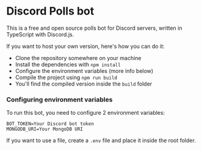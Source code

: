 # Discord Polls bot

This is a free and open source polls bot for Discord servers, written in TypeScript with Discord.js.

If you want to host your own version, here's how you can do it:
- Clone the repository somewhere on your machine
- Install the dependencies with `npm install`
- Configure the environment variables (more info below)
- Compile the project using `npm run build`
- You'll find the compiled version inside the `build` folder

### Configuring environment variables
To run this bot, you need to configure 2 environment variables:
```
BOT_TOKEN=Your Discord bot token
MONGODB_URI=Your MongoDB URI
```
If you want to use a file, create a `.env` file and place it inside the root folder.
